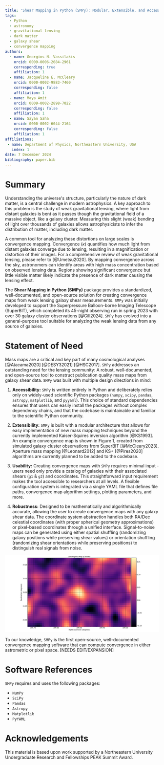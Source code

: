 ```yaml
---
title: 'Shear Mapping in Python (SMPy): Modular, Extensible, and Accessible Dark Matter Mapping'
tags:
  - Python
  - astronomy
  - gravitational lensing
  - dark matter
  - galaxy shear
  - convergence mapping
authors:
  - name: Georgios N. Vassilakis
    orcid: 0009-0006-2684-2961
    corresponding: true
    affiliation: 1
  - name: Jacqueline E. McCleary
    orcid: 0000-0002-9883-7460
    corresponding: false
    affiliation: 1
  - name: Maya Amit
    orcid: 0009-0002-2898-7022
    corresponding: false
    affiliation: 1
  - name: Sayan Saha
    orcid: 0000-0002-6044-2164
    corresponding: false
    affiliation: 1
affiliations:
 - name: Department of Physics, Northeastern University, USA
   index: 1
date: 7 December 2024
bibliography: paper.bib
---
```


# Summary

Understanding the universe's structure, particularly the nature of dark matter, is a central challenge in modern astrophysics. A key approach to this problem is the study of weak gravitational lensing, where light from distant galaxies is bent as it passes though the gravitational field of a massive object, like a galaxy cluster. Measuring this slight (weak) bending of light over thousands of galaxies allows astrophysicists to infer the distribution of matter, including dark matter. 

A common tool for analyzing these distortions on large scales is convergence mapping. Convergence ($\kappa$) quantifies how much light from distant galaxies converge due to lensing, resulting in a magnification or distortion of their images. For a comprehensive review of weak gravitational lensing, please refer to [@Umetsu2020]. By mapping convergence across the sky, astronomers can identify areas with high mass concentration based on observed lensing data. Regions showing significant convergence but little visible matter likely indicate the presence of dark matter causing the lensing effect.

The **Shear Mapping in Python (SMPy)** package provides a standardized, well-documented, and open-source solution for creating convergence maps from weak lensing galaxy shear measurements. `SMPy` was initially developed to support the Superpressure Balloon-borne Imaging Telescope (SuperBIT), which completed its 45-night observing run in spring 2023 with over 30 galaxy cluster observations [@Gill2024]. `SMPy` has evolved into a general-purpose tool suitable for analyzing the weak lensing data from any source of galaxies.

# Statement of Need

Mass maps are a critical and key part of many cosmological analyses [@Atacama2020] [@DESY32021] [@HSC2017]. `SMPy` addresses an outstanding need for the lensing community: A robust, well-documented, and open-source tool to construct publication quality mass maps from galaxy shear data. `SMPy` was built with multiple design directions in mind:

1. **Accessibility:** `SMPy` is written entirely in Python and deliberately relies only on widely-used scientific Python packages (`numpy`, `scipy`, `pandas`, `astropy`, `matplotlib`, and `pyyaml`). This choice of standard dependencies ensures that users can easily install the packages without complex dependency chains, and that the codebase is maintainable and familiar to the scientific Python community.

2. **Extensibility:** `SMPy` is built with a modular architecture that allows for easy implementation of new mass mapping techniques beyond the currently implemented Kaiser-Squires inversion algorithm [@KS1993]. An example convergence map is shown in Figure 1, created from simulated galaxy cluster observations from SuperBIT [@McCleary2023]. Aperture mass mapping [@Leonard2012] and KS+ [@Pires2020] algorithms are currently planned to be added to the codebase. 

3. **Usability:** Creating convergence maps with `SMPy` requires minimal input - users need only provide a catalog of galaxies with their associated shears (`g1` & `g2`) and coordinates. This straightforward input requirement makes the tool accessible to researchers at all levels.  A flexible configuration system is integrated via a single YAML file that defines file paths, convergence map algorithm settings, plotting parameters, and more.

4. **Robustness:** Designed to be mathematically and algorithmically accurate, allowing the user to create convergence maps with any galaxy shear data. The coordinate system abstraction handles both RA/Dec celestial coordinates (with proper spherical geometry approximations) or pixel-based coordinates through a unified interface. Signal-to-noise maps can be generated using either spatial shuffling (randomizing galaxy positions while preserving shear values) or orientation shuffling (randomizing shear orientations while preserving positions) to distinguish real signals from noise.

![Example convergence map created with SMPy showing the mass distribution of a simulated galaxy cluster. The map was generated using the Kaiser-Squires inversion method on simulated weak lensing data from SuperBIT. The color scale represents the dimensionless surface mass density (convergence), with brighter regions indicating higher mass concentrations.](KS_convergence_map.png)

To our knowledge, `SMPy` is the first open-source, well-documented convergence mapping software that can compute convergence in either astrometric or pixel space. [NEEDS EDIT/EXPANSION]

# Software References

`SMPy` requires and uses the following packages:
- `NumPy`
- `SciPy`
- `Pandas`
- `Astropy`
- `Matplotlib`
- `PyYAML`


# Acknowledgements

This material is based upon work supported by a Northeastern University Undergraduate Research and Fellowships PEAK Summit Award.